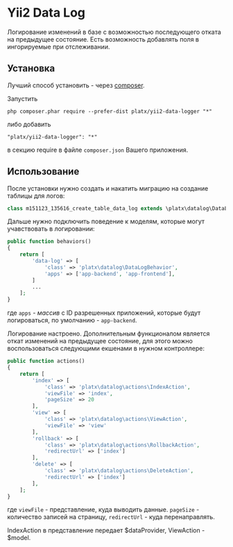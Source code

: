 Yii2 Data Log
================
Логирование изменений в базе с возможностью последующего отката на предыдущее состояние.
Есть возможность добавлять поля в ингорируемые при отслеживании.

Установка
------------

Лучший способ установить - через [composer](http://getcomposer.org/download/).

Запустить

```
php composer.phar require --prefer-dist platx/yii2-data-logger "*"
```

либо добавить

```
"platx/yii2-data-logger": "*"
```

в секцию require в файле `composer.json` Вашего приложения.


Использование
-----

После установки нужно создать и накатить миграцию на создание таблицы для логов:

```php
class m151123_135616_create_table_data_log extends \platx\datalog\DataLogMigration{}
```

Дальше нужно подключить поведение к моделям, которые могут учавствовать в логировании:

```php
public function behaviors()
{
    return [
        'data-log' => [
            'class' => 'platx\datalog\DataLogBehavior',
            'apps' => ['app-backend', 'app-frontend'],
        ]
        ...
    ];
}
```

где `apps` - _массив_ с ID разрешенных приложений, которые будут логироваться, по умолчанию - `app-backend`.

Логирование настроено. Дополнительным функционалом является откат изменений на предыдущее состояние, 
для этого можно воспользоваться следующими екшенами в нужном контроллере: 

```php
public function actions()
{
    return [
        'index' => [
            'class' => 'platx\datalog\actions\IndexAction',
            'viewFile' => 'index',
            'pageSize' => 20
        ],
        'view' => [
            'class' => 'platx\datalog\actions\ViewAction',
            'viewFile' => 'view'
        ],
        'rollback' => [
            'class' => 'platx\datalog\actions\RollbackAction',
            'redirectUrl' => ['index']
        ],
        'delete' => [
            'class' => 'platx\datalog\actions\DeleteAction',
            'redirectUrl' => ['index']
        ],
    ];
}
```

где `viewFile` - представление, куда выводить данные. `pageSize` - количество записей на 
страницу, `redirectUrl` - куда перенаправлять.

IndexAction в представление передает $dataProvider, ViewAction - $model.